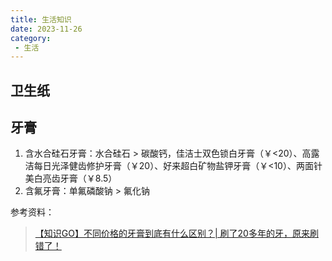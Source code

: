 ```yaml
---
title: 生活知识
date: 2023-11-26
category:
 - 生活
---
```

## 卫生纸

## 牙膏
1. 含水合硅石牙膏：水合硅石 > 碳酸钙，佳洁士双色锁白牙膏（￥<20）、高露洁每日光泽健齿修护牙膏（￥20）、好来超白矿物盐钾牙膏（￥<10）、两面针美白亮齿牙膏（￥8.5）
2. 含氟牙膏：单氟磷酸钠 > 氟化钠

参考资料：
> [【知识GO】不同价格的牙膏到底有什么区别？| 刷了20多年的牙，原来刷错了！](https://www.bilibili.com/video/BV1h8411i7Hi)
